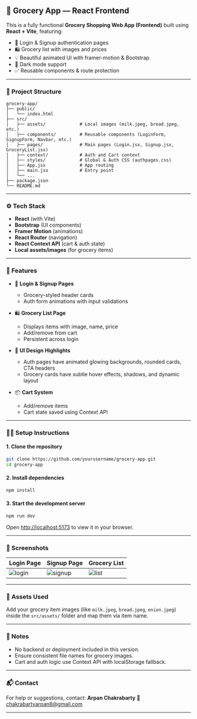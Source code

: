 ## 🛒 Grocery App — React Frontend

This is a fully functional **Grocery Shopping Web App (Frontend)** built using **React + Vite**, featuring:

* 🔐 Login & Signup authentication pages
* 🛍️ Grocery list with images and prices
* 💡 Beautiful animated UI with framer-motion & Bootstrap
* 🌙 Dark mode support
* ✅ Reusable components & route protection

---

### 📁 Project Structure

```
grocery-app/
├── public/
│   └── index.html
├── src/
│   ├── assets/             # Local images (milk.jpeg, bread.jpeg, etc.)
│   ├── components/         # Reusable components (LoginForm, SignupForm, Navbar, etc.)
│   ├── pages/              # Main pages (Login.jsx, Signup.jsx, GroceryList.jsx)
│   ├── context/            # Auth and Cart context
│   ├── styles/             # Global & Auth CSS (authpages.css)
│   ├── App.jsx             # App routing
│   ├── main.jsx            # Entry point
│   └── ...
├── package.json
└── README.md
```

---

### ⚙️ Tech Stack

* **React** (with Vite)
* **Bootstrap** (UI components)
* **Framer Motion** (animations)
* **React Router** (navigation)
* **React Context API** (cart & auth state)
* **Local assets/images** (for grocery items)

---

### 🚀 Features

* 🔐 **Login & Signup Pages**

  * Grocery-styled header cards
  * Auth form animations with input validations

* 🛍️ **Grocery List Page**

  * Displays items with image, name, price
  * Add/remove from cart
  * Persistent across login

* 🎨 **UI Design Highlights**

  * Auth pages have animated glowing backgrounds, rounded cards, CTA headers
  * Grocery cards have subtle hover effects, shadows, and dynamic layout

* 📦 **Cart System**

  * Add/remove items
  * Cart state saved using Context API

---

### 🧑‍💻 Setup Instructions

#### 1. Clone the repository

```bash
git clone https://github.com/yourusername/grocery-app.git
cd grocery-app
```

#### 2. Install dependencies

```bash
npm install
```

#### 3. Start the development server

```bash
npm run dev
```

Open [http://localhost:5173](http://localhost:5173) to view it in your browser.

---

### 📸 Screenshots

| Login Page                               | Signup Page                                | Grocery List                                  |
| ---------------------------------------- | ------------------------------------------ | --------------------------------------------- |
| ![login](./src/assets/screens/login.png) | ![signup](./src/assets/screens/signup.png) | ![list](./src/assets/screens/grocerylist.png) |

---

### 📁 Assets Used

Add your grocery item images (like `milk.jpeg`, `bread.jpeg`, `onion.jpeg`) inside the `src/assets/` folder and map them via item name.

---

### 📌 Notes

* No backend or deployment included in this version.
* Ensure consistent file names for grocery images.
* Cart and auth logic use Context API with localStorage fallback.

---

### 📬 Contact

For help or suggestions, contact:
**Arpan Chakrabarty**
📧 [chakrabartyarpan8@gmail.com](mailto:chakrabartyarpan8@gmail.com)

---

